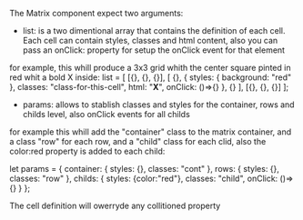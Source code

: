The Matrix component expect two arguments:

- list: is a two dimentional array that contains the definition of each cell. Each cell can contain styles, classes and html content, also you can pass an onClick: property for setup the onClick event for that element

for example, this whill produce a 3x3 grid whith the center square pinted in red whit a bold X inside:
list = [
	[{}, {}, {}],
	[
		{},
		{
			styles: { background: "red" },
			classes: "class-for-this-cell",
			html: "<strong>X</strong>",
			onClick: ()=>{}
		},
		{}
	],
	[{}, {}, {}]
];

- params: allows to stablish classes and styles for the container, rows and childs level, also onClick events for all childs

for example this whill add the "container" class to the matrix container, and a class "row" for each row, and a "child" class for each clid, also the color:red property is added to each child:

let params = {
	container: {
		styles: {},
		classes: "cont"
		},
	rows: {
		styles: {},
		classes: "row"
		},
	childs: {
		styles: {color:"red"},
		classes: "child",
		onClick: ()=>{}
		}
};

The cell definition will owerryde any collitioned property
